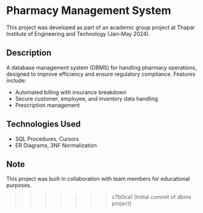 
# Pharmacy Management System

This project was developed as part of an academic group project at Thapar Institute of Engineering and Technology (Jan–May 2024).

## Description
A database management system (DBMS) for handling pharmacy operations, designed to improve efficiency and ensure regulatory compliance. Features include:
- Automated billing with insurance breakdown
- Secure customer, employee, and inventory data handling
- Prescription management

## Technologies Used
- SQL Procedures, Cursors
- ER Diagrams, 3NF Normalization

## Note
This project was built in collaboration with team members for educational purposes.
>>>>>>> c7b0ca1 (Initial commit of dbms project)
